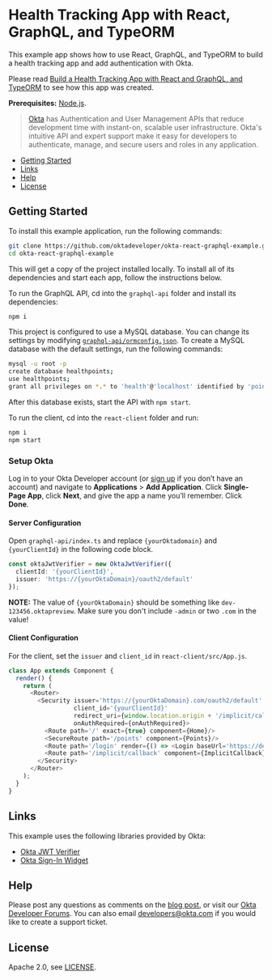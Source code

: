 # Health Tracking App with React, GraphQL, and TypeORM

This example app shows how to use React, GraphQL, and TypeORM to build a health tracking app and add authentication with Okta.

Please read [Build a Health Tracking App with React and GraphQL, and TypeORM](https://developer.okta.com/blog/2018/07/11/build-react-graphql-api-user-authentication) to see how this app was created.

**Prerequisites:** [Node.js](https://nodejs.org/).

> [Okta](https://developer.okta.com/) has Authentication and User Management APIs that reduce development time with instant-on, scalable user infrastructure. Okta's intuitive API and expert support make it easy for developers to authenticate, manage, and secure users and roles in any application.

* [Getting Started](#getting-started)
* [Links](#links)
* [Help](#help)
* [License](#license)

## Getting Started

To install this example application, run the following commands:

```bash
git clone https://github.com/oktadeveloper/okta-react-graphql-example.git
cd okta-react-graphql-example
```

This will get a copy of the project installed locally. To install all of its dependencies and start each app, follow the instructions below.

To run the GraphQL API, cd into the `graphql-api` folder and install its dependencies:
 
```bash
npm i
```

This project is configured to use a MySQL database. You can change its settings by modifying [`graphql-api/ormconfig.json`](graphql-api/ormconfig.json). To create a MySQL database with the default settings, run the following commands:

```bash
mysql -u root -p
create database healthpoints;
use healthpoints;
grant all privileges on *.* to 'health'@'localhost' identified by 'points';
```

After this database exists, start the API with `npm start`.

To run the client, cd into the `react-client` folder and run:
 
```bash
npm i
npm start
```

### Setup Okta

Log in to your Okta Developer account (or [sign up](https://developer.okta.com/signup/) if you don’t have an account) and navigate to **Applications** > **Add Application**. Click **Single-Page App**, click **Next**, and give the app a name you’ll remember. Click **Done**.

#### Server Configuration

Open `graphql-api/index.ts` and replace `{yourOktadomain}` and `{yourClientId}` in the following code block. 

```ts
const oktaJwtVerifier = new OktaJwtVerifier({
  clientId: '{yourClientId}',
  issuer: 'https://{yourOktaDomain}/oauth2/default'
});
```

**NOTE:** The value of `{yourOktaDomain}` should be something like `dev-123456.oktapreview`. Make sure you don't include `-admin` or two `.com` in the value!

#### Client Configuration

For the client, set the `issuer` and `client_id` in `react-client/src/App.js`.

```js
class App extends Component {
  render() {
    return (
      <Router>
        <Security issuer='https://{yourOktaDomain}.com/oauth2/default'
                  client_id='{yourClientId}'
                  redirect_uri={window.location.origin + '/implicit/callback'}
                  onAuthRequired={onAuthRequired}>
          <Route path='/' exact={true} component={Home}/>
          <SecureRoute path='/points' component={Points}/>
          <Route path='/login' render={() => <Login baseUrl='https://dev-669532.oktapreview.com'/>}/>
          <Route path='/implicit/callback' component={ImplicitCallback}/>
        </Security>
      </Router>
    );
  }
}
```

## Links

This example uses the following libraries provided by Okta:

* [Okta JWT Verifier](https://github.com/okta/okta-oidc-js/tree/master/packages/jwt-verifier)
* [Okta Sign-In Widget](https://github.com/okta/okta-signin-widget)

## Help

Please post any questions as comments on the [blog post](https://developer.okta.com/blog/2018/07/11/build-react-graphql-api-user-authentication), or visit our [Okta Developer Forums](https://devforum.okta.com/). You can also email developers@okta.com if you would like to create a support ticket.

## License

Apache 2.0, see [LICENSE](LICENSE).
